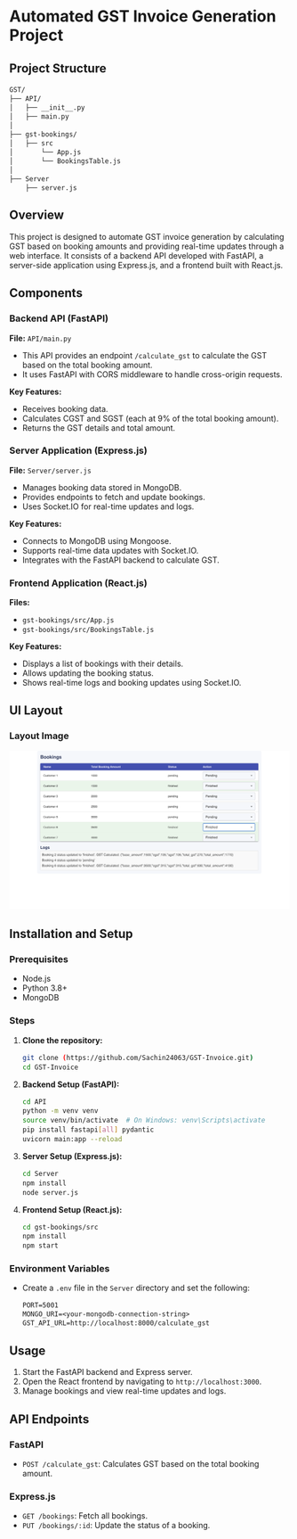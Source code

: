 # Automated GST Invoice Generation Project

## Project Structure

```
GST/
├── API/
│   ├── __init__.py
│   ├── main.py      
│
├── gst-bookings/
│   ├── src
│       └── App.js
│       └── BookingsTable.js
│
├── Server
    ├── server.js   
```

## Overview
This project is designed to automate GST invoice generation by calculating GST based on booking amounts and providing real-time updates through a web interface. It consists of a backend API developed with FastAPI, a server-side application using Express.js, and a frontend built with React.js.

## Components

### Backend API (FastAPI)
**File:** `API/main.py`
- This API provides an endpoint `/calculate_gst` to calculate the GST based on the total booking amount.
- It uses FastAPI with CORS middleware to handle cross-origin requests.

**Key Features:**
- Receives booking data.
- Calculates CGST and SGST (each at 9% of the total booking amount).
- Returns the GST details and total amount.

### Server Application (Express.js)
**File:** `Server/server.js`
- Manages booking data stored in MongoDB.
- Provides endpoints to fetch and update bookings.
- Uses Socket.IO for real-time updates and logs.

**Key Features:**
- Connects to MongoDB using Mongoose.
- Supports real-time data updates with Socket.IO.
- Integrates with the FastAPI backend to calculate GST.

### Frontend Application (React.js)
**Files:**
- `gst-bookings/src/App.js`
- `gst-bookings/src/BookingsTable.js`

**Key Features:**
- Displays a list of bookings with their details.
- Allows updating the booking status.
- Shows real-time logs and booking updates using Socket.IO.

## UI Layout

### Layout Image
![UI Layout](image.jpg)

## Installation and Setup

### Prerequisites
- Node.js
- Python 3.8+
- MongoDB

### Steps
1. **Clone the repository:**
   ```bash
   git clone (https://github.com/Sachin24063/GST-Invoice.git)
   cd GST-Invoice
   ```

2. **Backend Setup (FastAPI):**
   ```bash
   cd API
   python -m venv venv
   source venv/bin/activate  # On Windows: venv\Scripts\activate
   pip install fastapi[all] pydantic
   uvicorn main:app --reload
   ```

3. **Server Setup (Express.js):**
   ```bash
   cd Server
   npm install
   node server.js
   ```

4. **Frontend Setup (React.js):**
   ```bash
   cd gst-bookings/src
   npm install
   npm start
   ```

### Environment Variables
- Create a `.env` file in the `Server` directory and set the following:
  ```env
  PORT=5001
  MONGO_URI=<your-mongodb-connection-string>
  GST_API_URL=http://localhost:8000/calculate_gst
  ```

## Usage
1. Start the FastAPI backend and Express server.
2. Open the React frontend by navigating to `http://localhost:3000`.
3. Manage bookings and view real-time updates and logs.

## API Endpoints

### FastAPI
- `POST /calculate_gst`: Calculates GST based on the total booking amount.

### Express.js
- `GET /bookings`: Fetch all bookings.
- `PUT /bookings/:id`: Update the status of a booking.
